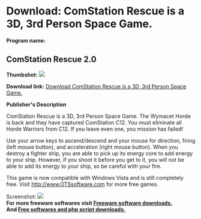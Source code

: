 # Download: ComStation Rescue is a 3D, 3rd Person Space Game.

**Program name:**

## ComStation Rescue 2.0

  
**Thumbshot:** ![](http://www.freewarefiles.com/screenshot/otscsdestroyer_md.jpg)   
  
**Download link:** [Download ComStation Rescue is a 3D, 3rd Person Space Game.](http://freesoftwares.boysofts.com/ComStation-Rescue_program_35035.html)  
  


**Publisher's Description**  
  


ComStation Rescue is a 3D, 3rd Person Space Game. The Wymacet Horde is back and they have captured ComStation C12. You must eliminate all Horde Warriors from C12. If you leave even one, you mission has failed! 

Use your arrow keys to ascend/descend and your mouse for direction, firing (left mouse button), and acceleration (right mouse button). When you destroy a fighter ship, you are able to pick up its energy core to add energy to your ship. However, if you shoot it before you get to it, you will not be able to add its energy to your ship, so be careful with your fire.

This game is now compatible with Windows Vista and is still completely free. Visit http://www.OTSsoftware.com for more free games. 

  
  
Screenshot: ![](http://www.freewarefiles.com/screenshot/otscsdestroyer.jpg)   
**For more freeware softwares visit [Freeware software downloads.](http://freesoftwares.boysofts.com/)**   
**And [Free softwares and php script downloads.](http://www.boysofts.com/)**
